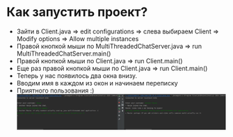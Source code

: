 # Как запустить проект?
- Зайти в Client.java => edit configurations => слева выбираем Client => Modify options => Allow multiple instances
- Правой кнопкой мыши по MultiThreadedChatServer.java => run MultiThreadedChatServer.main()
- Правой кнопкой мыши по Client.java => run Client.main()
- Еще раз правой кнопкой мыши по Client.java => run Client.main()
- Теперь у нас появилось два окна внизу.
- Вводим имя в каждом из окон и начинаем переписку
- Приятного пользования :)
![](https://github.com/mperestoronin/Java_Seminar_HW/blob/main/chat_server/java_chat.png)
